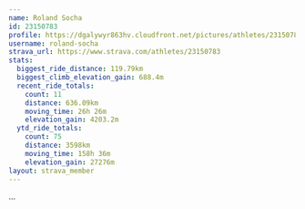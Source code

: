 ```yaml
---
name: Roland Socha
id: 23150783
profile: https://dgalywyr863hv.cloudfront.net/pictures/athletes/23150783/14745672/4/large.jpg
username: roland-socha
strava_url: https://www.strava.com/athletes/23150783
stats:
  biggest_ride_distance: 119.79km
  biggest_climb_elevation_gain: 688.4m
  recent_ride_totals:
    count: 11
    distance: 636.09km
    moving_time: 26h 26m
    elevation_gain: 4203.2m
  ytd_ride_totals:
    count: 75
    distance: 3598km
    moving_time: 158h 36m
    elevation_gain: 27276m
layout: strava_member
--- 
```

...
